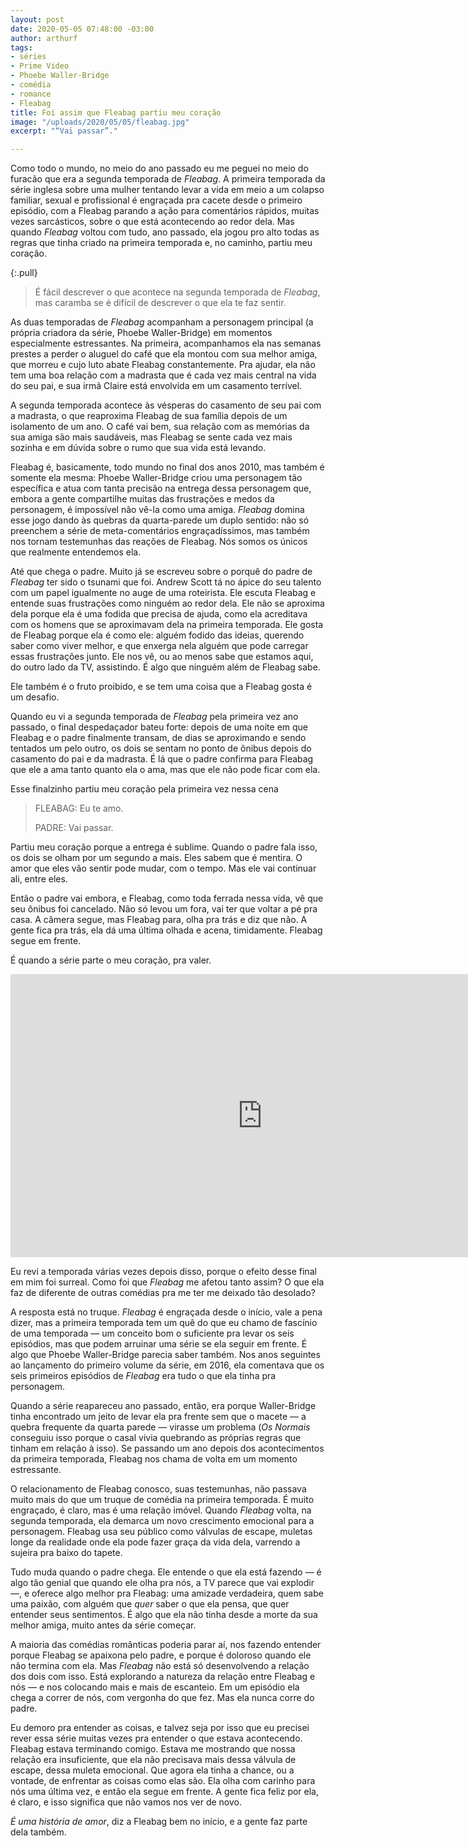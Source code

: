 ```yaml
---
layout: post
date: 2020-05-05 07:48:00 -03:00
author: arthurf
tags:
- séries
- Prime Video
- Phoebe Waller-Bridge
- comédia
- romance
- Fleabag
title: Foi assim que Fleabag partiu meu coração
image: "/uploads/2020/05/05/fleabag.jpg"
excerpt: "“Vai passar”."

---
```

Como todo o mundo, no meio do ano passado eu me peguei no meio do furacão que era a segunda temporada de _Fleabag_. A primeira temporada da série inglesa sobre uma mulher tentando levar a vida em meio a um colapso familiar, sexual e profissional é engraçada pra cacete desde o primeiro episódio, com a Fleabag parando a ação para comentários rápidos, muitas vezes sarcásticos, sobre o que está acontecendo ao redor dela. Mas quando _Fleabag_ voltou com tudo, ano passado, ela jogou pro alto todas as regras que tinha criado na primeira temporada e, no caminho, partiu meu coração.

{:.pull}
> É fácil descrever o que acontece na segunda temporada de _Fleabag_, mas caramba se é difícil de descrever o que ela te faz sentir.

As duas temporadas de _Fleabag_ acompanham a personagem principal (a própria criadora da série, Phoebe Waller-Bridge) em momentos especialmente estressantes. Na primeira, acompanhamos ela nas semanas prestes a perder o aluguel do café que ela montou com sua melhor amiga, que morreu e cujo luto abate Fleabag constantemente. Pra ajudar, ela não tem uma boa relação com a madrasta que é cada vez mais central na vida do seu pai, e sua irmã Claire está envolvida em um casamento terrível.

A segunda temporada acontece às vésperas do casamento de seu pai com a madrasta, o que reaproxima Fleabag de sua família depois de um isolamento de um ano. O café vai bem, sua relação com as memórias da sua amiga são mais saudáveis, mas Fleabag se sente cada vez mais sozinha e em dúvida sobre o rumo que sua vida está levando.

Fleabag é, basicamente, todo mundo no final dos anos 2010, mas também é somente ela mesma: Phoebe Waller-Bridge criou uma personagem tão específica e atua com tanta precisão na entrega dessa personagem que, embora a gente compartilhe muitas das frustrações e medos da personagem, é impossível não vê-la como uma amiga. _Fleabag_ domina esse jogo dando às quebras da quarta-parede um duplo sentido: não só preenchem a série de meta-comentários engraçadíssimos, mas também nos tornam testemunhas das reações de Fleabag. Nós somos os únicos que realmente entendemos ela.

Até que chega o padre. Muito já se escreveu sobre o porquê do padre de _Fleabag_ ter sido o tsunami que foi. Andrew Scott tá no ápice do seu talento com um papel igualmente no auge de uma roteirista. Ele escuta Fleabag e entende suas frustrações como ninguém ao redor dela. Ele não se aproxima dela porque ela é uma fodida que precisa de ajuda, como ela acreditava com os homens que se aproximavam dela na primeira temporada. Ele gosta de Fleabag porque ela é como ele: alguém fodido das ideias, querendo saber como viver melhor, e que enxerga nela alguém que pode carregar essas frustrações junto. Ele nos vê, ou ao menos sabe que estamos aqui, do outro lado da TV, assistindo. É algo que ninguém além de Fleabag sabe.

Ele também é o fruto proibido, e se tem uma coisa que a Fleabag gosta é um desafio.

Quando eu vi a segunda temporada de _Fleabag_ pela primeira vez ano passado, o final despedaçador bateu forte: depois de uma noite em que Fleabag e o padre finalmente transam, de dias se aproximando e sendo tentados um pelo outro, os dois se sentam no ponto de ônibus depois do casamento do pai e da madrasta. É lá que o padre confirma para Fleabag que ele a ama tanto quanto ela o ama, mas que ele não pode ficar com ela.

Esse finalzinho partiu meu coração pela primeira vez nessa cena

> FLEABAG: Eu te amo.
>
> PADRE: Vai passar.

Partiu meu coração porque a entrega é sublime. Quando o padre fala isso, os dois se olham por um segundo a mais. Eles sabem que é mentira. O amor que eles vão sentir pode mudar, com o tempo. Mas ele vai continuar ali, entre eles.

Então o padre vai embora, e Fleabag, como toda ferrada nessa vida, vê que seu ônibus foi cancelado. Não só levou um fora, vai ter que voltar a pé pra casa. A câmera segue, mas Fleabag para, olha pra trás e diz que não. A gente fica pra trás, ela dá uma última olhada e acena, timidamente. Fleabag segue em frente.

É quando a série parte o meu coração, pra valer.

<iframe width="806" height="453" src="https://www.youtube.com/embed/7K3ffDrignk" frameborder="0" allow="accelerometer; autoplay; encrypted-media; gyroscope; picture-in-picture" allowfullscreen></iframe>

Eu revi a temporada várias vezes depois disso, porque o efeito desse final em mim foi surreal. Como foi que _Fleabag_ me afetou tanto assim? O que ela faz de diferente de outras comédias pra me ter me deixado tão desolado?

A resposta está no truque. _Fleabag_ é engraçada desde o início, vale a pena dizer, mas a primeira temporada tem um quê do que eu chamo de fascínio de uma temporada — um conceito bom o suficiente pra levar os seis episódios, mas que podem arruinar uma série se ela seguir em frente. É algo que Phoebe Waller-Bridge parecia saber também. Nos anos seguintes ao lançamento do primeiro volume da série, em 2016, ela comentava que os seis primeiros episódios de _Fleabag_ era tudo o que ela tinha pra personagem.

Quando a série reapareceu ano passado, então, era porque Waller-Bridge tinha encontrado um jeito de levar ela pra frente sem que o macete — a quebra frequente da quarta parede — virasse um problema (_Os Normais_ conseguiu isso porque o casal vivia quebrando as próprias regras que tinham em relação à isso). Se passando um ano depois dos acontecimentos da primeira temporada, Fleabag nos chama de volta em um momento estressante.

O relacionamento de Fleabag conosco, suas testemunhas, não passava muito mais do que um truque de comédia na primeira temporada. É muito engraçado, é claro, mas é uma relação imóvel. Quando _Fleabag_ volta, na segunda temporada, ela demarca um novo crescimento emocional para a personagem. Fleabag usa seu público como válvulas de escape, muletas longe da realidade onde ela pode fazer graça da vida dela, varrendo a sujeira pra baixo do tapete.

Tudo muda quando o padre chega. Ele entende o que ela está fazendo — é algo tão genial que quando ele olha pra nós, a TV parece que vai explodir —, e oferece algo melhor pra Fleabag: uma amizade verdadeira, quem sabe uma paixão, com alguém que _quer_ saber o que ela pensa, que quer entender seus sentimentos. É algo que ela não tinha desde a morte da sua melhor amiga, muito antes da série começar.

A maioria das comédias românticas poderia parar aí, nos fazendo entender porque Fleabag se apaixona pelo padre, e porque é doloroso quando ele não termina com ela. Mas _Fleabag_ não está só desenvolvendo a relação dos dois com isso. Está explorando a natureza da relação entre Fleabag e nós — e nos colocando mais e mais de escanteio. Em um episódio ela chega a correr de nós, com vergonha do que fez. Mas ela nunca corre do padre.

Eu demoro pra entender as coisas, e talvez seja por isso que eu precisei rever essa série muitas vezes pra entender o que estava acontecendo. Fleabag estava terminando comigo. Estava me mostrando que nossa relação era insuficiente, que ela não precisava mais dessa válvula de escape, dessa muleta emocional. Que agora ela tinha a chance, ou a vontade, de enfrentar as coisas como elas são. Ela olha com carinho para nós uma última vez, e então ela segue em frente. A gente fica feliz por ela, é claro, e isso significa que não vamos nos ver de novo.

_É uma história de amor_, diz a Fleabag bem no início, e a gente faz parte dela também.